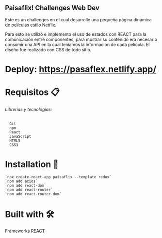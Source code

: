 ## Paisaflix! Challenges Web Dev
   Este es un challenges en el cual desarrolle una pequeña página dinámica de películas estilo Netflix.  

   Para esto se utilizó e implemento el uso de estados con REACT para la comunicación entre componentes, para mostrar su contenido era necesario consumir una API en la cual teníamos la información de cada película. El diseño fue realizado con CSS de todo sitio. 

# Deploy: https://pasaflex.netlify.app/

# Requisitos 📋
###### Librerias y tecnologias:

      Git
      npm
      React
      JavaScript
      HTML5
      CSS3

# Installation 🔧
    
    `npx create-react-app paisaflix --template redux`
    `npm add axios` 
    `npm add react-dom` 
    `npm add react-router` 
    `npm add react-router-dom`

# Built with 🛠️

   Frameworks [REACT](https://reactjs.org/)

